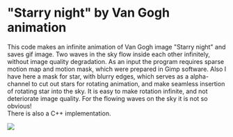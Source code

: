 # "Starry night" by Van Gogh animation

This code makes an infinite animation of Van Gogh image "Starry night" and saves gif image. Two waves in the sky flow inside each other infinitely, without image quality degradation. As an input the program requires sparse motion map and motion mask, which were prepared in Gimp software. Also I have here a mask for star, with blurry edges, which serves as a alpha-channel to cut out stars for rotating animation, and make seamless insertion of rotating star into the sky.
It is easy to make rotation infinite, and not deteriorate image quality. For the flowing waves on the sky it is not so obvious!    
There is also a C++ implementation.

![](animation.gif)